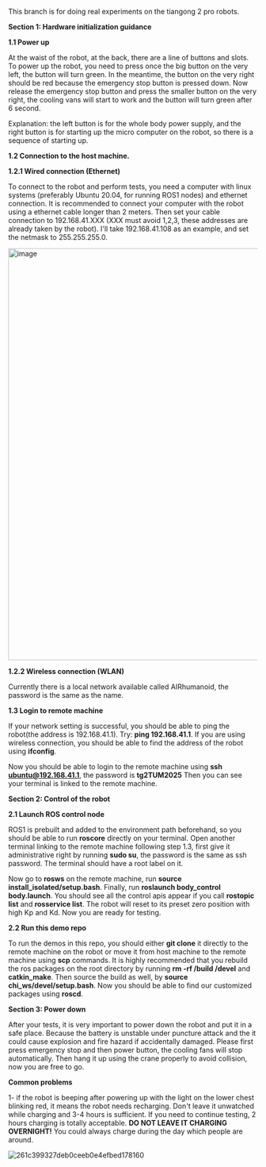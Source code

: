 This branch is for doing real experiments on the tiangong 2 pro robots.

**Section 1: Hardware initialization guidance**

**1.1 Power up**

At the waist of the robot, at the back, there are a line of buttons and slots. To power up the robot, you need to press once the big button on the very left, the button will turn green. In the meantime, the button on the very right should be red because the emergency stop button is pressed down. Now release the emergency stop button and press the smaller button on the very right, the cooling vans will start to work and the button will turn green after 6 second. 

Explanation: the left button is for the whole body power supply, and the right button is for starting up the micro computer on the robot, so there is a sequence of starting up.

**1.2 Connection to the host machine.**

**1.2.1 Wired connection (Ethernet)**

To connect to the robot and perform tests, you need a computer with linux systems (preferably Ubuntu 20.04, for running ROS1 nodes) and ethernet connection. It is recommended to connect your computer with the robot using a ethernet cable longer than 2 meters. Then set your cable connection to 192.168.41.XXX (XXX must avoid 1,2,3, these addresses are already taken by the robot). I'll take 192.168.41.108 as an example, and set the netmask to 255.255.255.0.

<img width="984" height="830" alt="image" src="https://github.com/user-attachments/assets/4da13e3c-9412-4fa8-827e-66576fffdd45" />

**1.2.2 Wireless connection (WLAN)**

Currently there is a local network available called AIRhumanoid, the password is the same as the name.

**1.3 Login to remote machine**

If your network setting is successful, you should be able to ping the robot(the address is 192.168.41.1). Try: **ping 192.168.41.1**. If you are using wireless connection, you should be able to find the address of the robot using **ifconfig**. 

Now you should be able to login to the remote machine using **ssh ubuntu@192.168.41.1**, the password is **tg2TUM2025** Then you can see your terminal is linked to the remote machine.

**Section 2: Control of the robot**

**2.1 Launch ROS control node**

ROS1 is prebuilt and added to the environment path beforehand, so you should be able to run **roscore** directly on your terminal. Open another terminal linking to the remote machine following step 1.3, first give it administrative right by running **sudo su**, the password is the same as ssh password. The terminal should have a root label on it. 

Now go to **rosws** on the remote machine, run **source install_isolated/setup.bash**. Finally, run **roslaunch body_control body.launch**. You should see all the control apis appear if you call **rostopic list** and **rosservice list**. The robot will reset to its preset zero position with high Kp and Kd. Now you are ready for testing.

**2.2 Run this demo repo**

To run the demos in this repo, you should either **git clone** it directly to the remote machine on the robot or move it from host machine to the remote machine using **scp** commands. It is highly recommended that you rebuild the ros packages on the root directory by running **rm -rf /build /devel** and **catkin_make**. Then source the build as well, by **source chi_ws/devel/setup.bash**. Now you should be able to find our customized packages using **roscd**.

**Section 3: Power down**

After your tests, it is very important to power down the robot and put it in a safe place. Because the battery is unstable under puncture attack and the it could cause explosion and fire hazard if accidentally damaged. Please first press emergency stop and then power button, the cooling fans will stop automatically. Then hang it up using the crane properly to avoid collision, now you are free to go.

**Common problems**

1- if the robot is beeping after powering up with the light on the lower chest blinking red, it means the robot needs recharging. Don't leave it unwatched while charging and 3-4 hours is sufficient. If you need to continue testing, 2 hours charging is totally acceptable. **DO NOT LEAVE IT CHARGING OVERNIGHT!** You could always charge during the day which people are around.

![261c399327deb0ceeb0e4efbed178160](https://github.com/user-attachments/assets/b33706df-5575-47dd-a814-63d852c96890)

